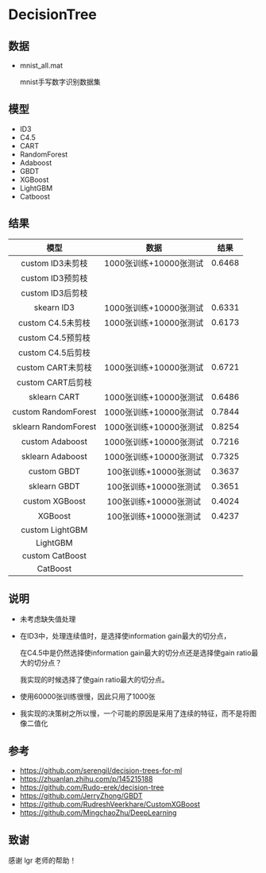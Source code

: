 # DecisionTree

## 数据

* mnist_all.mat 

  mnist手写数字识别数据集

## 模型

* ID3
* C4.5
* CART
* RandomForest
* Adaboost
* GBDT
* XGBoost
* LightGBM
* Catboost

## 结果

|         模型         |          数据          |  结果  |
| :------------------: | :--------------------: | :----: |
|   custom ID3未剪枝   | 1000张训练+10000张测试 | 0.6468 |
|   custom ID3预剪枝   |                        |        |
|   custom ID3后剪枝   |                        |        |
|      skearn ID3      | 1000张训练+10000张测试 | 0.6331 |
|  custom C4.5未剪枝   | 1000张训练+10000张测试 | 0.6173 |
|  custom C4.5预剪枝   |                        |        |
|  custom C4.5后剪枝   |                        |        |
|  custom CART未剪枝   | 1000张训练+10000张测试 | 0.6721 |
|  custom CART后剪枝   |                        |        |
|     sklearn CART     | 1000张训练+10000张测试 | 0.6486 |
| custom RandomForest  | 1000张训练+10000张测试 | 0.7844 |
| sklearn RandomForest | 1000张训练+10000张测试 | 0.8254 |
|   custom Adaboost    | 1000张训练+10000张测试 | 0.7216 |
|   sklearn Adaboost   | 1000张训练+10000张测试 | 0.7325 |
|     custom GBDT      | 100张训练+10000张测试  | 0.3637 |
|     sklearn GBDT     | 100张训练+10000张测试  | 0.3651 |
|    custom XGBoost    | 100张训练+10000张测试  | 0.4024 |
|       XGBoost        | 100张训练+10000张测试  | 0.4237 |
|   custom LightGBM    |                        |        |
|       LightGBM       |                        |        |
|   custom CatBoost    |                        |        |
|       CatBoost       |                        |        |

## 说明

* 未考虑缺失值处理

* 在ID3中，处理连续值时，是选择使information gain最大的切分点，

  在C4.5中是仍然选择使information gain最大的切分点还是选择使gain ratio最大的切分点？

  我实现的时候选择了使gain ratio最大的切分点。

* 使用60000张训练很慢，因此只用了1000张

* 我实现的决策树之所以慢，一个可能的原因是采用了连续的特征，而不是将图像二值化

  




## 参考

* <https://github.com/serengil/decision-trees-for-ml>
* <https://zhuanlan.zhihu.com/p/145215188>
* <https://github.com/Rudo-erek/decision-tree>
* <https://github.com/JerryZhong/GBDT>
* <https://github.com/RudreshVeerkhare/CustomXGBoost>
* <https://github.com/MingchaoZhu/DeepLearning>

## 致谢

感谢 lgr 老师的帮助！